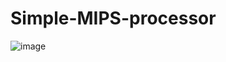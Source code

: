 # Simple-MIPS-processor
![image](https://github.com/2XD3/Simple-MIPS-processor/assets/167339506/07d91fef-8d91-4ba9-a314-cc4ccccdbb0d)
